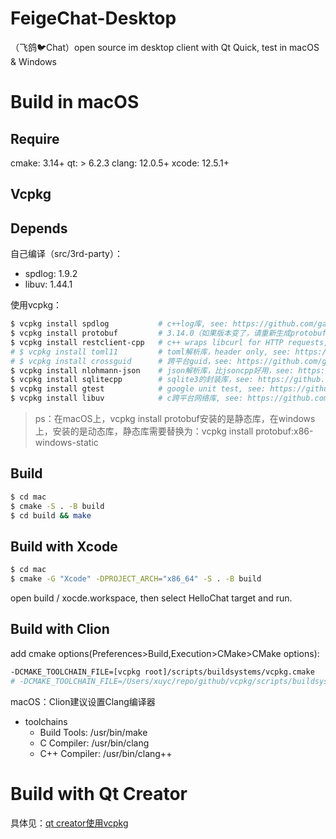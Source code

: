 # FeigeChat-Desktop
（飞鸽🐦Chat）open source im desktop client with Qt Quick, test in macOS &amp; Windows

# Build in macOS

## Require

cmake: 3.14+
qt: > 6.2.3
clang: 12.0.5+
xcode: 12.5.1+

## Vcpkg

## Depends

自己编译（src/3rd-party）：
- spdlog: 1.9.2
- libuv: 1.44.1

使用vcpkg：
```bash
$ vcpkg install spdlog           # c++log库, see: https://github.com/gabime/spdlog
$ vcpkg install protobuf         # 3.14.0（如果版本变了，请重新生成protobuf文件）, see: https://github.com/protocolbuffers/protobuf
$ vcpkg install restclient-cpp   # c++ wraps libcurl for HTTP requests, see: https://github.com/mrtazz/restclient-cpp
# $ vcpkg install toml11         # toml解析库，header only, see: https://github.com/ToruNiina/toml11
# $ vcpkg install crossguid      # 跨平台guid，see: https://github.com/graeme-hill/crossguid
$ vcpkg install nlohmann-json    # json解析库，比jsoncpp好用，see: https://github.com/nlohmann/json
$ vcpkg install sqlitecpp        # sqlite3的封装库，see: https://github.com/SRombauts/SQLiteCpp
$ vcpkg install gtest            # google unit test, see: https://github.com/google/googletest
$ vcpkg install libuv            # c跨平台网络库, see: https://github.com/libuv/libuv
```

> ps：在macOS上，vcpkg install protobuf安装的是静态库，在windows上，安装的是动态库，静态库需要替换为：vcpkg install protobuf:x86-windows-static

## Build

```bash
$ cd mac
$ cmake -S . -B build
$ cd build && make
```

## Build with Xcode

```bash
$ cd mac
$ cmake -G "Xcode" -DPROJECT_ARCH="x86_64" -S . -B build
```

open build / xocde.workspace, then select HelloChat target and run.

## Build with Clion

add cmake options(Preferences>Build,Execution>CMake>CMake options): 
```bash
-DCMAKE_TOOLCHAIN_FILE=[vcpkg root]/scripts/buildsystems/vcpkg.cmake
# -DCMAKE_TOOLCHAIN_FILE=/Users/xuyc/repo/github/vcpkg/scripts/buildsystems/vcpkg.cmake
```

macOS：Clion建议设置Clang编译器
- toolchains
    - Build Tools: /usr/bin/make
    - C Compiler: /usr/bin/clang
    - C++ Compiler: /usr/bin/clang++

# Build with Qt Creator

具体见：[qt creator使用vcpkg](https://blog.csdn.net/xmcy001122/article/details/124900259)
